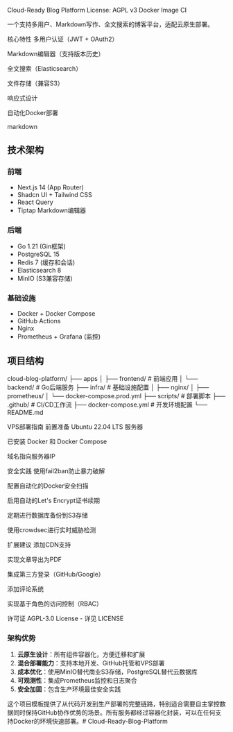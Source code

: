 Cloud-Ready Blog Platform
License: AGPL v3
Docker Image CI

一个支持多用户、Markdown写作、全文搜索的博客平台，适配云原生部署。

核心特性
多用户认证（JWT + OAuth2）

Markdown编辑器（支持版本历史）

全文搜索（Elasticsearch）

文件存储（兼容S3）

响应式设计

自动化Docker部署

markdown
## 技术架构
### 前端
- Next.js 14 (App Router)
- Shadcn UI + Tailwind CSS
- React Query
- Tiptap Markdown编辑器

### 后端
- Go 1.21 (Gin框架)
- PostgreSQL 15
- Redis 7 (缓存和会话)
- Elasticsearch 8
- MinIO (S3兼容存储)

### 基础设施
- Docker + Docker Compose
- GitHub Actions
- Nginx
- Prometheus + Grafana (监控)

## 项目结构
cloud-blog-platform/
├── apps
│ ├── frontend/ # 前端应用
│ └── backend/ # Go后端服务
├── infra/ # 基础设施配置
│ ├── nginx/
│ ├── prometheus/
│ └── docker-compose.prod.yml
├── scripts/ # 部署脚本
├── .github/ # CI/CD工作流
├── docker-compose.yml # 开发环境配置
└── README.md

VPS部署指南
前置准备
Ubuntu 22.04 LTS 服务器

已安装 Docker 和 Docker Compose

域名指向服务器IP

安全实践
使用fail2ban防止暴力破解

配置自动化的Docker安全扫描

启用自动的Let's Encrypt证书续期

定期进行数据库备份到S3存储

使用crowdsec进行实时威胁检测

扩展建议
添加CDN支持

实现文章导出为PDF

集成第三方登录（GitHub/Google）

添加评论系统

实现基于角色的访问控制（RBAC）

许可证
AGPL-3.0 License - 详见 LICENSE


### 架构优势
1. **云原生设计**：所有组件容器化，方便迁移和扩展
2. **混合部署能力**：支持本地开发、GitHub托管和VPS部署
3. **成本优化**：使用MinIO替代商业S3存储，PostgreSQL替代云数据库
4. **可观测性**：集成Prometheus监控和日志聚合
5. **安全加固**：包含生产环境最佳安全实践

这个项目模板提供了从代码开发到生产部署的完整链路，特别适合需要自主掌控数据同时保持GitHub协作优势的场景。所有服务都经过容器化封装，可以在任何支持Docker的环境快速部署。# Cloud-Ready-Blog-Platform
